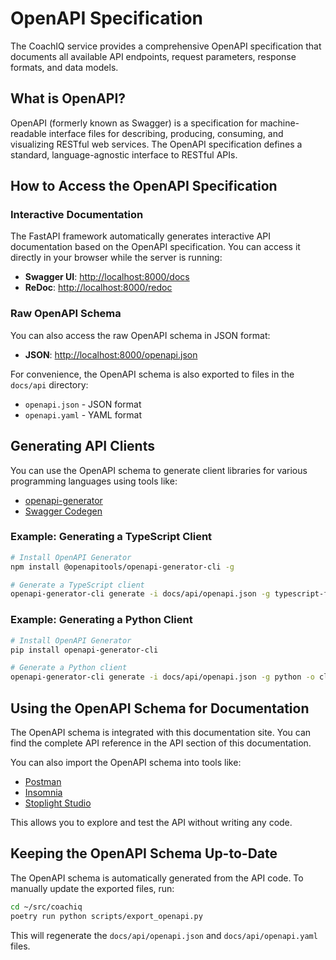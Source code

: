 # OpenAPI Specification

The CoachIQ service provides a comprehensive OpenAPI specification that documents all available API endpoints, request parameters, response formats, and data models.

## What is OpenAPI?

OpenAPI (formerly known as Swagger) is a specification for machine-readable interface files for describing, producing, consuming, and visualizing RESTful web services. The OpenAPI specification defines a standard, language-agnostic interface to RESTful APIs.

## How to Access the OpenAPI Specification

### Interactive Documentation

The FastAPI framework automatically generates interactive API documentation based on the OpenAPI specification. You can access it directly in your browser while the server is running:

- **Swagger UI**: [http://localhost:8000/docs](http://localhost:8000/docs)
- **ReDoc**: [http://localhost:8000/redoc](http://localhost:8000/redoc)

### Raw OpenAPI Schema

You can also access the raw OpenAPI schema in JSON format:

- **JSON**: [http://localhost:8000/openapi.json](http://localhost:8000/openapi.json)

For convenience, the OpenAPI schema is also exported to files in the `docs/api` directory:

- `openapi.json` - JSON format
- `openapi.yaml` - YAML format

## Generating API Clients

You can use the OpenAPI schema to generate client libraries for various programming languages using tools like:

- [openapi-generator](https://openapi-generator.tech/)
- [Swagger Codegen](https://swagger.io/tools/swagger-codegen/)

### Example: Generating a TypeScript Client

```bash
# Install OpenAPI Generator
npm install @openapitools/openapi-generator-cli -g

# Generate a TypeScript client
openapi-generator-cli generate -i docs/api/openapi.json -g typescript-fetch -o frontend/src/api/generated
```

### Example: Generating a Python Client

```bash
# Install OpenAPI Generator
pip install openapi-generator-cli

# Generate a Python client
openapi-generator-cli generate -i docs/api/openapi.json -g python -o clients/python
```

## Using the OpenAPI Schema for Documentation

The OpenAPI schema is integrated with this documentation site. You can find the complete API reference in the API section of this documentation.

You can also import the OpenAPI schema into tools like:

- [Postman](https://www.postman.com/)
- [Insomnia](https://insomnia.rest/)
- [Stoplight Studio](https://stoplight.io/studio/)

This allows you to explore and test the API without writing any code.

## Keeping the OpenAPI Schema Up-to-Date

The OpenAPI schema is automatically generated from the API code. To manually update the exported files, run:

```bash
cd ~/src/coachiq
poetry run python scripts/export_openapi.py
```

This will regenerate the `docs/api/openapi.json` and `docs/api/openapi.yaml` files.
